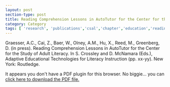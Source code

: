 ```yaml
---
layout: post
section-type: post
title: Reading Comprehension Lessons in AutoTutor for the Center for the Study of Adult Literacy
category: Category
tags: [ 'research', 'publications','csal','chapter','education','reading' ]
---
```

Graesser, A.C., Cai, Z., Baer, W., Olney, A.M., Hu, X., Reed, M., Greenberg, D. (in press). Reading Comprehension Lessons in AutoTutor for the Center for the Study of Adult Literacy. In S. Crossley and D. McNamara (Eds.), Adaptive Educational Technologies for Literacy Instruction (pp. xx-yy). New York: Routledge.

<object data="https://umdrive.memphis.edu/aolney/public/publications/csal-chapter-crossley.pdf" type="application/pdf" width="100%" height="600px">
 
  <p>It appears you don't have a PDF plugin for this browser.
  No biggie... you can <a href="https://umdrive.memphis.edu/aolney/public/publications/csal-chapter-crossley.pdf">click here to
  download the PDF file.</a></p>
  
</object>
